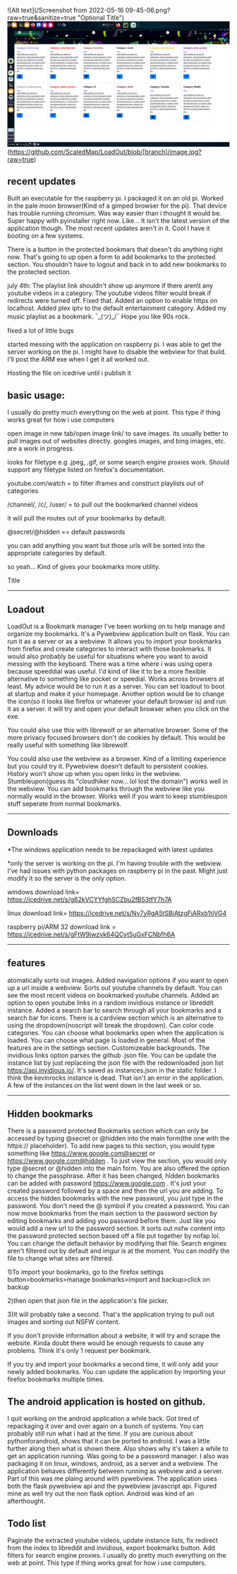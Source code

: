 ![Alt text](/Screenshot from 2022-05-16 09-45-06.png?raw=true&sanitize=true "Optional Title")
![Alt text](https://github.com/ScaledMap/LoadOut/blob/main/Screenshot%20from%202022-05-16%2009-45-06.png?raw=true)
(https://github.com/ScaledMap/LoadOut/blob/[branch]/image.jpg?raw=true)

recent updates
-------------
Built an executable for the raspberry pi. I packaged it on an old pi. Worked in the pale moon browser(Kind of a gimped browser for the pi). That device has trouble running chromium. Was way easier than i thought it would be. Super happy with pyinstaller right now. Like... It isn't the latest version of the application though. The most recent updates aren't in it. Cool I have it booting on a few systems.

There is a button in the protected bookmars that doesn't do anything right now. That's going to up open a form to add bookmarks to the protected section. You shouldn't have to logout and back in to add new bookmarks to the protected section.

july 4th: The playlist link shouldn't show up anymore if there aren\t any youtube videos in a category. The youtube videos filter would break if redirects were turned off. Fixed that. Added an option to enable https on localhost. Added plex iptv to the default entertainment category. Added my music playlist as a bookmark. ¯\_(ツ)_/¯ Hope you like 90s rock. 

fixed a lot of little bugs

started messing with the application on raspberry pi. I was able to get the server working on the pi. I might have to disable the webview for that build. I'll post the ARM exe when I get it all worked out. 

Hosting the file on icedrive until i publish it

basic usage:
----------------
 I usually do pretty much everything on the web at point. This type if thing works great for how i use computers

open image in new tab/open image link/ to save images. its usually better to pull images out of websites directly. googles images, and bing images, etc. are a work in progress.

looks for filetype e.g .jpeg, .gif, or some search engine proxies work. Should support any filetype listed on firefox's documentation.

youtube.com/watch = to filter iframes and construct playlists out of categories

/channel/, /c/, /user/ = to pull out the bookmarked channel videos

it will pull the routes out of your bookmarks by default. 


@secret/@hidden == default passwords

you can add anything you want but those urls will be sorted into the appropriate categories by default.

so yeah... Kind of gives your bookmarks more utility. 

Title


-------
Loadout
-------

LoadOut is a Bookmark manager I've been working on to help manage and organize my bookmarks. It's a Pywebview application built on flask. You can run it as a server or as a webview.  It allows you to import your bookmarks from firefox and create categories to interact with those bookmarks. It would also probably be useful for situations where you want to avoid messing with the keyboard. There was a time where i was using opera because speeddial was useful. I'd kind of like it to be a more flexible alternative to something like pocket or speedial. Works across browsers at least. My advice would be to run it as a server. You can set loadout to boot at startup and make it your homepage.  Another option would be to change the icon(so it looks like firefox or whatever your default browser is) and run it as a server. it will try and open your default browser when you click on the exe.

You could also use this with librewolf or an alternative browser. Some of the more privacy focused browsers don't do cookies by default. This would be really useful with something like librewolf.

You could also use the webview as a browser. Kind of a limiting experience but you could try it. Pywebview doesn't default to persistent cookies. History won't show up when you open links in the webview. Stumbleupon(guess its "cloudhiker now... lol lost the domain") works well in the webview. You can add bookmarks through the webview like you normally would in the browser. Works well if you want to keep stumbleupon stuff seperate from normal bookmarks.


-------------------------------------------
Downloads
-------------------------------------------
*The windows application needs to be repackaged with latest updates

*only the server is working on the pi. I'm having trouble with the webview. I've had issues with python packages on raspberry pi in the past. Might just modify it so the server is the only option.

windows 
download link= https://icedrive.net/s/g62kVCYYfghSCZbu2fB53tfY7h7A

linux 
download link= https://icedrive.net/s/Nv7yRgA5tSBiAtzgFiARxb1tjVG4

raspberry pi/ARM 32
download link = https://icedrive.net/s/gFtW9iwzvk64QCyt5uGxFCNbfh6A

-------
features
-------
atomatically sorts out images. Added navigation options if you want to open up a url inside a webview. Sorts out youtube channels by default. You can see the most recent videos on bookmarked youtube channels. Added an option to open youtube links in a random invidious instance or libreddit instance. Added a search bar to search through all your bookmarks and a search bar for icons. There is a cardview section which is an alternative to using the dropdown(noscript will break the dropdown). Can color code categories. You can choose what bookmarks open when the application is loaded. You can choose what page is loaded in general. Most of the features are in the settings section. Customizeable backgrounds. The invidious links option parses the github .json file. You can be update the instance list by just replaceing the json file with the redownloaded json list https://api.invidious.io/. It's saved as instances.json in the static folder. I think the kevinrocks instance is dead. That isn't an error in the application. A few of the instances on the list went down in the last week or so.



-------------------------------------------
Hidden bookmarks
-------------------------------------------
There is a password protected Bookmarks section which can only be accessed by typing @secret or @hidden into the main form(the one with the https:// placeholder). To add new pages to this section, you would type something like https://www.google.com@secret or https://www.google.com@hidden . To just view the section, you would only type @secret or @hidden into the main form. You are also offered the option to change the passphrase. After it has been changed, hidden bookmarks can be added with   password https://www.google.com  . It's just your created password followed by a space and then the url you are adding. To access the hidden bookmarks with the new password, you just type in the password. You don't need the @ symbol if you created a password. You can now move bookmarks from the main section to the password section by editing bookmarks and adding you password before them. Just like you would add a new url to the password section. It sorts out nsfw content into the password protected section based off a file put together by nofap lol. You can change the default behavior by modifying that file. Search engines aren't filtered out by default and imgur is at the moment. You can modify the file to change what sites are filtered.

1)To import your bookmarks, go to the firefox settings button>bookmarks>manage bookmarks>import and backup>click on backup

2)then open that json file in the application's file picker.

3)It will probably take a second. That's the application trying to pull out images and sorting out NSFW content.

If you don't provide information about a website, it will try and scrape the website. Kinda doubt there would be enough requests to cause any problems. Think it's only 1 request per bookmark.

If you try and import your bookmarks a second time, it will only add your newly added bookmarks. You can update the application by importing your firefox bookmarks multiple times. 




The android application is hosted on github.
----------------------------------------
I quit working on the android application a while back. Got tired of repackaging it over and over again on a bunch of systems. You can probably still run what i had at the time. If you are curious about pythonforandroid, shows that it can be ported to android. I was a little further along then what is shown there. Also shows why it's taken a while to get an application running. Was going to be a password manager. I also was packaging it on linux, windows, android, as a server and a webview. The application behaves differently between running as webview and a server. Part of this was me plaing around with pywebview. The application uses both the flask pywebview api and the pywebview javascript api. Figured mine as well try out the non flask option. Android was kind of an afterthought.

Todo list
----------------------------------------------
Paginate the extracted youtube videos, update instance lists, fix redirect from the index to libreddit and invidious, export bookmarks button. Add filters for search engine proxies. I usually do pretty much everything on the web at point. This type if thing works great for how i use computers.



